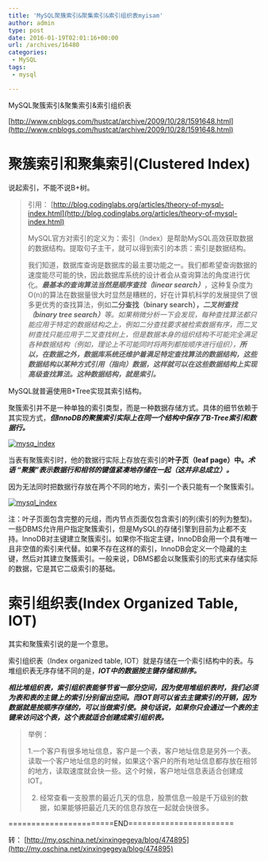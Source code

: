 ```yaml
---
title: 'MySQL聚簇索引&聚集索引&索引组织表myisam'
author: admin
type: post
date: 2016-01-19T02:01:16+00:00
url: /archives/16480
categories:
 - MySQL
tags:
 - mysql

---
```

MySQL聚簇索引&聚集索引&索引组织表

[http://www.cnblogs.com/hustcat/archive/2009/10/28/1591648.html](http://www.cnblogs.com/hustcat/archive/2009/10/28/1591648.html)

# 聚簇索引和聚集索引(Clustered Index)

说起索引，不能不说B+树。

> 引用： [http://blog.codinglabs.org/articles/theory-of-mysql-index.html](http://blog.codinglabs.org/articles/theory-of-mysql-index.html)
>
> MySQL官方对索引的定义为：索引（Index）是帮助MySQL高效获取数据的数据结构。提取句子主干，就可以得到索引的本质：索引是数据结构。
>
> 我们知道，数据库查询是数据库的最主要功能之一。我们都希望查询数据的速度能尽可能的快，因此数据库系统的设计者会从查询算法的角度进行优化。_**最基本的查询算法当然是顺序查找（linear search）**_，这种复杂度为O(n)的算法在数据量很大时显然是糟糕的，好在计算机科学的发展提供了很多更优秀的查找算法，例如**二分查找（binary search），**_**二叉树查找（binary tree search）**_等。如果稍微分析一下会发现，每种查找算法都只能应用于特定的数据结构之上，例如二分查找要求被检索数据有序，而二叉树查找只能应用于二叉查找树上，但是数据本身的组织结构不可能完全满足各种数据结构（例如，理论上不可能同时将两列都按顺序进行组织），_**所以，在数据之外，数据库系统还维护着满足特定查找算法的数据结构，这些数据结构以某种方式引用（指向）数据，这样就可以在这些数据结构上实现高级查找算法。这种数据结构，就是索引。**_

MySQL就普遍使用B+Tree实现其索引结构。

聚簇索引并不是一种单独的索引类型，而是一种数据存储方式。具体的细节依赖于其实现方式，_**但InnoDB的聚簇索引实际上在同一个结构中保存了B-Tree索引和数据行。**_

[![mysq_index](http://blog.haohtml.com/wp-content/uploads/2016/10/mysq_index.png)][1]

当表有聚簇索引时，他的数据行实际上存放在索引的**叶子页（leaf page）中。**_**术语 “聚簇”表示数据行和相邻的键值紧凑地存储在一起（这并非总成立）。**_

因为无法同时把数据行存放在两个不同的地方，索引一个表只能有一个聚簇索引。

[![mysql_index](http://blog.haohtml.com/wp-content/uploads/2016/01/mysql_index.jpg)](http://blog.haohtml.com/wp-content/uploads/2016/01/mysql_index.jpg)

注：叶子页面包含完整的元组，而内节点页面仅包含索引的列(索引的列为整型)。一些DBMS允许用户指定聚簇索引，但是MySQL的存储引擎到目前为止都不支持。InnoDB对主键建立聚簇索引。如果你不指定主键，InnoDB会用一个具有唯一且非空值的索引来代替。如果不存在这样的索引，InnoDB会定义一个隐藏的主键，然后对其建立聚簇索引。一般来说，DBMS都会以聚簇索引的形式来存储实际的数据，它是其它二级索引的基础。

# 索引组织表(Index Organized Table, IOT)

其实和聚簇索引说的是一个意思。

索引组织表（Index organized table, IOT）就是存储在一个索引结构中的表。与堆组织表无序存储不同的是，_**IOT中的数据按主键存储和排序。**_

_**相比堆组织表，索引组织表能够节省一部分空间，因为使用堆组织表时，我们必须为表和表的主键上的索引分别留出空间。而IOT则可以省去主键索引的开销，因为数据就是按顺序存储的，可以当做索引使。换句话说，如果你只会通过一个表的主键来访问这个表，这个表就适合创建成索引组织表。**_

> 举例：
>
> 1.一个客户有很多地址信息，客户是一个表，客户地址信息是另外一个表。读取一个客户地址信息的时候，如果这个客户的所有地址信息都存放在相邻的地方，读取速度就会快一些。这个时候，客户地址信息表适合创建成IOT。
>
> 2. 经常查看一支股票的最近几天的信息，股票信息一般是千万级别的数据，如果能够把最近几天的信息存放在一起就会快很多。

=======================END=======================

转： [http://my.oschina.net/xinxingegeya/blog/474895](http://my.oschina.net/xinxingegeya/blog/474895)

 [1]: http://blog.haohtml.com/wp-content/uploads/2016/10/mysq_index.png
